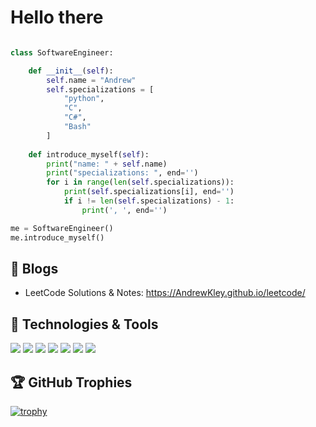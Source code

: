 # Hello there

```python

class SoftwareEngineer:

    def __init__(self):
        self.name = "Andrew"
        self.specializations = [
            "python",
            "C",
            "C#",
            "Bash"
        ]
    
    def introduce_myself(self):
        print("name: " + self.name)
        print("specializations: ", end='')
        for i in range(len(self.specializations)):
            print(self.specializations[i], end='') 
            if i != len(self.specializations) - 1:
                print(', ', end='')

me = SoftwareEngineer()
me.introduce_myself()
```

## 📝 Blogs
- LeetCode Solutions & Notes:  https://AndrewKley.github.io/leetcode/

## 🔧 Technologies & Tools
![](https://img.shields.io/badge/Code-C-informational?style=flat&logo=C&logoColor=white&color=green)
![](https://img.shields.io/badge/Code-Python-informational?style=flat&logo=python&logoColor=white&color=green)
![](https://img.shields.io/badge/OS-Linux-informational?style=flat&logo=linux&logoColor=white&color=green)
![](https://img.shields.io/badge/Editor-VS_Code-informational?style=flat&logo=visual-studio-code&logoColor=white&color=green)
![](https://img.shields.io/badge/Shell-Bash-informational?style=flat&logo=gnu-bash&logoColor=white&color=green)
![](https://img.shields.io/badge/Tools-PostgreSQL-informational?style=flat&logo=postgresql&logoColor=white&color=green)
![](https://img.shields.io/badge/Tools-Docker-informational?style=flat&logo=docker&logoColor=white&color=green)


## 🏆 GitHub Trophies

[![trophy](https://github-profile-trophy.vercel.app/?username=AndrewKley&theme=nord&column=7)](https://github.com/ryo-ma/github-profile-trophy)